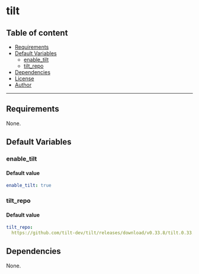 # tilt

## Table of content

- [Requirements](#requirements)
- [Default Variables](#default-variables)
  - [enable_tilt](#enable_tilt)
  - [tilt_repo](#tilt_repo)
- [Dependencies](#dependencies)
- [License](#license)
- [Author](#author)

---

## Requirements

None.

## Default Variables

### enable_tilt

#### Default value

```YAML
enable_tilt: true
```

### tilt_repo

#### Default value

```YAML
tilt_repo:
  https://github.com/tilt-dev/tilt/releases/download/v0.33.8/tilt.0.33.8.linux.x86_64.tar.gz
```



## Dependencies

None.
